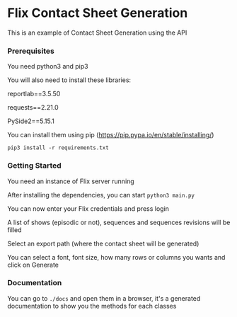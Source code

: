 # Flix Contact Sheet Generation

This is an example of Contact Sheet Generation using the API

### Prerequisites

You need python3 and pip3

You will also need to install these libraries:

reportlab==3.5.50

requests==2.21.0

PySide2==5.15.1

You can install them using pip (https://pip.pypa.io/en/stable/installing/)

```
pip3 install -r requirements.txt
```

### Getting Started

You need an instance of Flix server running

After installing the dependencies, you can start `python3 main.py`

You can now enter your Flix credentials and press login

A list of shows (episodic or not), sequences and sequences revisions will be filled

Select an export path (where the contact sheet will be generated)

You can select a font, font size, how many rows or columns you wants and click on Generate

### Documentation

You can go to `./docs` and open them in a browser, it's a generated documentation to show you the methods for each classes

